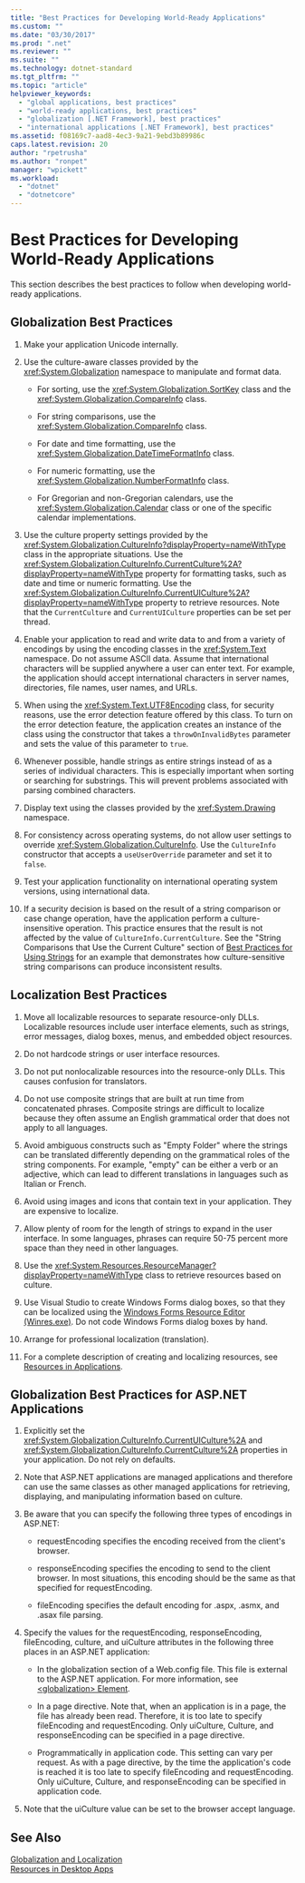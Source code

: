 ```yaml
---
title: "Best Practices for Developing World-Ready Applications"
ms.custom: ""
ms.date: "03/30/2017"
ms.prod: ".net"
ms.reviewer: ""
ms.suite: ""
ms.technology: dotnet-standard
ms.tgt_pltfrm: ""
ms.topic: "article"
helpviewer_keywords: 
  - "global applications, best practices"
  - "world-ready applications, best practices"
  - "globalization [.NET Framework], best practices"
  - "international applications [.NET Framework], best practices"
ms.assetid: f08169c7-aad8-4ec3-9a21-9ebd3b89986c
caps.latest.revision: 20
author: "rpetrusha"
ms.author: "ronpet"
manager: "wpickett"
ms.workload: 
  - "dotnet"
  - "dotnetcore"
---
```

# Best Practices for Developing World-Ready Applications
This section describes the best practices to follow when developing world-ready applications.  
  
## Globalization Best Practices  
  
1.  Make your application Unicode internally.  
  
2.  Use the culture-aware classes provided by the <xref:System.Globalization> namespace to manipulate and format data.  
  
    -   For sorting, use the <xref:System.Globalization.SortKey> class and the <xref:System.Globalization.CompareInfo> class.  
  
    -   For string comparisons, use the <xref:System.Globalization.CompareInfo> class.  
  
    -   For date and time formatting, use the <xref:System.Globalization.DateTimeFormatInfo> class.  
  
    -   For numeric formatting, use the <xref:System.Globalization.NumberFormatInfo> class.  
  
    -   For Gregorian and non-Gregorian calendars, use the <xref:System.Globalization.Calendar> class or one of the specific calendar implementations.  
  
3.  Use the culture property settings provided by the <xref:System.Globalization.CultureInfo?displayProperty=nameWithType> class in the appropriate situations. Use the <xref:System.Globalization.CultureInfo.CurrentCulture%2A?displayProperty=nameWithType> property for formatting tasks, such as date and time or numeric formatting. Use the <xref:System.Globalization.CultureInfo.CurrentUICulture%2A?displayProperty=nameWithType> property to retrieve resources. Note that the `CurrentCulture` and `CurrentUICulture` properties can be set per thread.  
  
4.  Enable your application to read and write data to and from a variety of encodings by using the encoding classes in the <xref:System.Text> namespace. Do not assume ASCII data. Assume that international characters will be supplied anywhere a user can enter text. For example, the application should accept international characters in server names, directories, file names, user names, and URLs.  
  
5.  When using the <xref:System.Text.UTF8Encoding> class, for security reasons, use the error detection feature offered by this class. To turn on the error detection feature, the application creates an instance of the class using the constructor that takes a `throwOnInvalidBytes` parameter and sets the value of this parameter to `true`.  
  
6.  Whenever possible, handle strings as entire strings instead of as a series of individual characters. This is especially important when sorting or searching for substrings. This will prevent problems associated with parsing combined characters.  
  
7.  Display text using the classes provided by the <xref:System.Drawing> namespace.  
  
8.  For consistency across operating systems, do not allow user settings to override <xref:System.Globalization.CultureInfo>. Use the `CultureInfo` constructor that accepts a `useUserOverride` parameter and set it to `false`.  
  
9. Test your application functionality on international operating system versions, using international data.  
  
10. If a security decision is based on the result of a string comparison or case change operation, have the application perform a culture-insensitive operation. This practice ensures that the result is not affected by the value of `CultureInfo.CurrentCulture`. See the "String Comparisons that Use the Current Culture" section of [Best Practices for Using Strings](../../../docs/standard/base-types/best-practices-strings.md) for an example that demonstrates how culture-sensitive string comparisons can produce inconsistent results.  
  
## Localization Best Practices  
  
1.  Move all localizable resources to separate resource-only DLLs. Localizable resources include user interface elements, such as strings, error messages, dialog boxes, menus, and embedded object resources.  
  
2.  Do not hardcode strings or user interface resources.  
  
3.  Do not put nonlocalizable resources into the resource-only DLLs. This causes confusion for translators.  
  
4.  Do not use composite strings that are built at run time from concatenated phrases. Composite strings are difficult to localize because they often assume an English grammatical order that does not apply to all languages.  
  
5.  Avoid ambiguous constructs such as "Empty Folder" where the strings can be translated differently depending on the grammatical roles of the string components. For example, "empty" can be either a verb or an adjective, which can lead to different translations in languages such as Italian or French.  
  
6.  Avoid using images and icons that contain text in your application. They are expensive to localize.  
  
7.  Allow plenty of room for the length of strings to expand in the user interface. In some languages, phrases can require 50-75 percent more space than they need in other languages.  
  
8.  Use the <xref:System.Resources.ResourceManager?displayProperty=nameWithType> class to retrieve resources based on culture.  
  
9. Use Visual Studio to create Windows Forms dialog boxes, so that they can be localized using the [Windows Forms Resource Editor (Winres.exe)](../../../docs/framework/tools/winres-exe-windows-forms-resource-editor.md). Do not code Windows Forms dialog boxes by hand.  
  
10. Arrange for professional localization (translation).  
  
11. For a complete description of creating and localizing resources, see [Resources in Applications](../../../docs/framework/resources/index.md).  
  
## Globalization Best Practices for ASP.NET Applications  
  
1.  Explicitly set the <xref:System.Globalization.CultureInfo.CurrentUICulture%2A> and <xref:System.Globalization.CultureInfo.CurrentCulture%2A> properties in your application. Do not rely on defaults.  
  
2.  Note that ASP.NET applications are managed applications and therefore can use the same classes as other managed applications for retrieving, displaying, and manipulating information based on culture.  
  
3.  Be aware that you can specify the following three types of encodings in ASP.NET:  
  
    -   requestEncoding specifies the encoding received from the client's browser.  
  
    -   responseEncoding specifies the encoding to send to the client browser. In most situations, this encoding should be the same as that specified for requestEncoding.  
  
    -   fileEncoding specifies the default encoding for .aspx, .asmx, and .asax file parsing.  
  
4.  Specify the values for the requestEncoding, responseEncoding, fileEncoding, culture, and uiCulture attributes in the following three places in an ASP.NET application:  
  
    -   In the globalization section of a Web.config file. This file is external to the ASP.NET application. For more information, see [\<globalization> Element](https://msdn.microsoft.com/library/e2dffc8e-ebd2-439b-a2fd-e3ac5e620da7).  
  
    -   In a page directive. Note that, when an application is in a page, the file has already been read. Therefore, it is too late to specify fileEncoding and requestEncoding. Only uiCulture, Culture, and responseEncoding can be specified in a page directive.  
  
    -   Programmatically in application code. This setting can vary per request. As with a page directive, by the time the application's code is reached it is too late to specify fileEncoding and requestEncoding. Only uiCulture, Culture, and responseEncoding can be specified in application code.  
  
5.  Note that the uiCulture value can be set to the browser accept language.  
  
## See Also  
 [Globalization and Localization](../../../docs/standard/globalization-localization/index.md)  
 [Resources in Desktop Apps](../../../docs/framework/resources/index.md)
